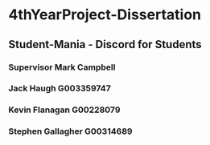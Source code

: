 # 4thYearProject-Dissertation
## Student-Mania - Discord for Students

### Supervisor Mark Campbell 

### Jack Haugh G003359747
### Kevin Flanagan G00228079
### Stephen Gallagher G00314689

